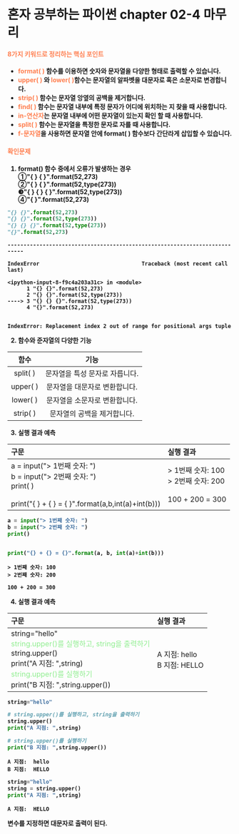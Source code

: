 # **혼자 공부하는 파이썬 chapter 02-4 마무리**

#### <strong><font color="coral">8가지 키워드로 정리하는 핵심 포인트</font><strong>


*   <font color="coral">format( ) </font>함수를 이용하면 숫자와 문자열을 다양한 형태로 출력할 수 있습니다.
*   <font color="coral">upper( ) </font>와<font color="coral"> lower( )</font>함수는 문자열의 알파벳을 대문자로 혹은 소문자로 변경합니다.
*   <font color="coral">strip( ) </font>함수는 문자열 앙옆의 공백을 제거합니다.
*   <font color="coral">find( ) </font>함수는 문자열 내부에 특정 문자가 어디에 위치하는 지 찾을 때 사용합니다.
*   <font color="coral">in-연산자</font>는 문자열 내부에 어떤 문자열이 있는지 확인 할 때 사용합니다.
*   <font color="coral">split( )</font> 함수는 문자열을 특정한 문자로 자를 때 사용합니다.
*   <font color="coral">f-문자열</font>을 사용하면 문자열 안에 format( ) 함수보다 간단라게 삽입할 수 있습니다.

#### <font color="coral">확인문제</font>


1.   format() 함수 중에서 오류가 발생하는 경우
    <br>①"{ } { }".format(52,273)
    <br>②"{ } { }".format(52,type(273))
    <br>❸"{ } { } { }".format(52,type(273))
    <br>④"{ }".format(52,273)


```python
"{} {}".format(52,273)
"{} {}".format(52,type(273))
"{} {} {}".format(52,type(273))
"{}".format(52,273)
```


    ---------------------------------------------------------------------------

    IndexError                                Traceback (most recent call last)

    <ipython-input-8-f9c4a203a31c> in <module>
          1 "{} {}".format(52,273)
          2 "{} {}".format(52,type(273))
    ----> 3 "{} {} {}".format(52,type(273))
          4 "{}".format(52,273)
    

    IndexError: Replacement index 2 out of range for positional args tuple


2.  함수와 준자열의 다양한 기능

|함수|기능|
|:------------------:|:------------------------:|
|split( )|문자열을 특성 문자로 자릅니다.|
|upper( )|문자열을 대문자로 변환합니다.|
|lower( )|문자열을 소문자로 변환합니다.|
|strip( )|문자열의 공백을 제거합니다.|

3. 실행 결과 예측

|구문|실행 결과|
|:-----------|:-----------|
|a = input("> 1번째 숫자: ")<br>b = input("> 2번째 숫자: ")<br>print( )<br><br>print("{ } + { } = { }".format(a,b,int(a)+int(b)))|> 1번째 숫자: 100<br>> 2번째 숫자: 200<br><br>100 + 200 = 300



```python
a = input("> 1번째 숫자: ")
b = input("> 2번째 숫자: ")
print()


print("{} + {} = {}".format(a, b, int(a)+int(b)))
```

    > 1번째 숫자: 100
    > 2번째 숫자: 200
    
    100 + 200 = 300
    

4.  실행 결과 예측

|구문|실행 결과|
|:----------------|:---------------------|
|string="hello"<br><font color= lightgreen > string.upper()를 실행하고, string을 출력하기</font><br>string.upper()<br>print("A 지점: ",string)<br><font color= lightgreen >string.upper()를 실행하기</font><br>print("B 지점: ",string.upper())|A 지점:  hello<br>B 지점:  HELLO|


```python
string="hello"

# string.upper()를 실행하고, string을 출력하기
string.upper()
print("A 지점: ",string)

# string.upper()를 실행하기
print("B 지점: ",string.upper())
```

    A 지점:  hello
    B 지점:  HELLO
    


```python
string="hello"
string = string.upper()
print("A 지점: ",string)
```

    A 지점:  HELLO
    

변수를 지정하면 대문자로 출력이 된다.
